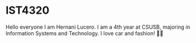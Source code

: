 # IST4320
Hello everyone I am Hernani Lucero. I am a 4th year at CSUSB, majoring in Information Systems and Technology.
I love car and fashion! 🤙🏽
